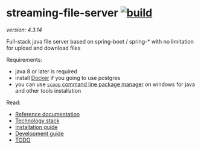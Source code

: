 # streaming-file-server [![build](https://travis-ci.org/daggerok/streaming-file-server.svg?branch=master)](https://travis-ci.org/daggerok/streaming-file-server)
_version: 4.3.14_

Full-stack java file server based on spring-boot / spring-* with no limitation for upload and download files

Requirements:

- java 8 or later is required
- install [Docker](https://docs.docker.com/install/) if you going to use postgres
- you can use [`scoop` command line package manager](https://scoop.sh) on windows for java and other tools installation

Read:

- [Reference documentation](http://daggerok.github.io/streaming-file-server)
- [Technology stack](./TODO.md)
- [Installation guide](./INSTALL.md)
- [Development guide](./DEVELOPMENT.md)
- [TODO](./TODO.md)
